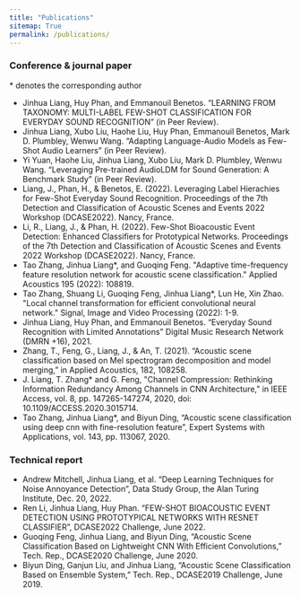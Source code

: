 ```yaml
---
title: "Publications"
sitemap: True
permalink: /publications/
---
```

### Conference & journal paper
\* denotes the corresponding author
* Jinhua Liang, Huy Phan, and Emmanouil Benetos. “LEARNING FROM TAXONOMY: MULTI-LABEL FEW-SHOT CLASSIFICATION FOR EVERYDAY SOUND RECOGNITION” (in Peer Review).
* Jinhua Liang, Xubo Liu, Haohe Liu, Huy Phan, Emmanouil Benetos, Mark D. Plumbley, Wenwu Wang. “Adapting Language-Audio Models as Few-Shot Audio Learners” (in Peer Review).
* Yi Yuan, Haohe Liu, Jinhua Liang, Xubo Liu, Mark D. Plumbley, Wenwu Wang. “Leveraging Pre-trained AudioLDM for Sound Generation: A Benchmark Study” (in Peer Review).
* Liang, J., Phan, H., & Benetos, E. (2022). Leveraging Label Hierachies for Few-Shot Everyday Sound Recognition. Proceedings of the 7th Detection and Classification of Acoustic Scenes and Events 2022 Workshop (DCASE2022). Nancy, France.
* Li, R., Liang, J., & Phan, H. (2022). Few-Shot Bioacoustic Event Detection: Enhanced Classifiers for Prototypical Networks. Proceedings of the 7th Detection and Classification of Acoustic Scenes and Events 2022 Workshop (DCASE2022). Nancy, France.
* Tao Zhang, Jinhua Liang*, and Guoqing Feng. "Adaptive time-frequency feature resolution network for acoustic scene classification." Applied Acoustics 195 (2022): 108819.
* Tao Zhang, Shuang Li, Guoqing Feng, Jinhua Liang*, Lun He, Xin Zhao. "Local channel transformation for efficient convolutional neural network." Signal, Image and Video Processing (2022): 1-9.
* Jinhua Liang, Huy Phan, and Emmanouil Benetos. “Everyday Sound Recognition with Limited Annotations” Digital Music Research Network (DMRN +16), 2021.
* Zhang, T., Feng, G., Liang, J., & An, T. (2021). “Acoustic scene classification based on Mel spectrogram decomposition and model merging,” in Applied Acoustics, 182, 108258.
* J. Liang, T. Zhang* and G. Feng, "Channel Compression: Rethinking Information Redundancy Among Channels in CNN Architecture," in IEEE Access, vol. 8, pp. 147265-147274, 2020, doi: 10.1109/ACCESS.2020.3015714.
* Tao Zhang, Jinhua Liang*, and Biyun Ding, “Acoustic scene classification using deep cnn with fine-resolution feature”, Expert Systems with Applications, vol. 143, pp. 113067, 2020.

### Technical report
* Andrew Mitchell, Jinhua Liang, et al. “Deep Learning Techniques for Noise Annoyance Detection”, Data Study Group, the Alan Turing Institute, Dec. 20, 2022.
* Ren Li, Jinhua Liang, Huy Phan. “FEW-SHOT BIOACOUSTIC EVENT DETECTION USING PROTOTYPICAL NETWORKS WITH RESNET CLASSIFIER”, DCASE2022 Challenge, June 2022.
* Guoqing Feng, Jinhua Liang, and Biyun Ding, “Acoustic Scene Classification Based on Lightweight CNN With Efficient Convolutions,” Tech. Rep., DCASE2020 Challenge, June 2020.
* Biyun Ding, Ganjun Liu, and Jinhua Liang, “Acoustic Scene Classification Based on Ensemble System,” Tech. Rep., DCASE2019 Challenge, June 2019.
